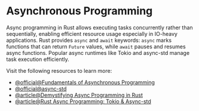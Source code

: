 # Asynchronous Programming

Async programming in Rust allows executing tasks concurrently rather than sequentially, enabling efficient resource usage especially in IO-heavy applications. Rust provides `async` and `await` keywords: `async` marks functions that can return `Future` values, while `await` pauses and resumes async functions. Popular async runtimes like Tokio and async-std manage task execution efficiently.

Visit the following resources to learn more:

- [@official@Fundamentals of Asynchronous Programming](https://doc.rust-lang.org/book/ch17-00-async-await.html)
- [@official@async-std](https://docs.rs/async-std/latest/async_std/)
- [@article@Demystifying Async Programming in Rust](https://medium.com/@trek007/demystifying-async-programming-in-rust-a-complete-guide-with-real-world-examples-147079950f8b)
- [@article@Rust Async Programming: Tokio & Async-std](https://medium.com/@AlexanderObregon/async-programming-in-rust-exploring-tokio-and-async-std-97d4b524cef0)